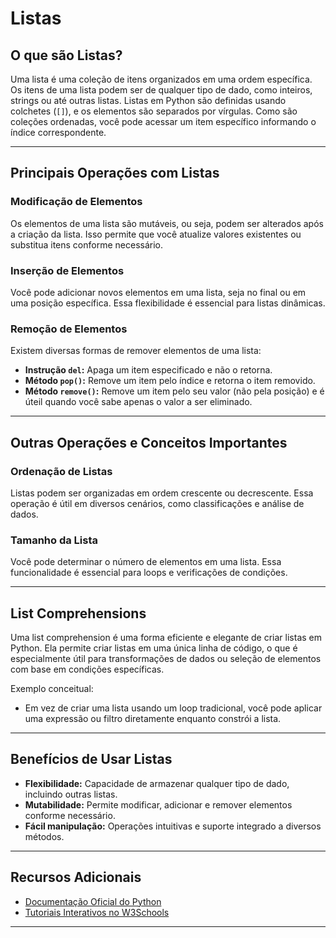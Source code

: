 # Listas 

## O que são Listas?
Uma lista é uma coleção de itens organizados em uma ordem específica. Os itens de uma lista podem ser de qualquer tipo de dado, como inteiros, strings ou até outras listas. Listas em Python são definidas usando colchetes (`[]`), e os elementos são separados por vírgulas. Como são coleções ordenadas, você pode acessar um item específico informando o índice correspondente.

---

## Principais Operações com Listas

### Modificação de Elementos
Os elementos de uma lista são mutáveis, ou seja, podem ser alterados após a criação da lista. Isso permite que você atualize valores existentes ou substitua itens conforme necessário.

### Inserção de Elementos
Você pode adicionar novos elementos em uma lista, seja no final ou em uma posição específica. Essa flexibilidade é essencial para listas dinâmicas.

### Remoção de Elementos
Existem diversas formas de remover elementos de uma lista:
- **Instrução `del`:** Apaga um item especificado e não o retorna.
- **Método `pop()`:** Remove um item pelo índice e retorna o item removido.
- **Método `remove()`:** Remove um item pelo seu valor (não pela posição) e é úteil quando você sabe apenas o valor a ser eliminado.

---

## Outras Operações e Conceitos Importantes

### Ordenação de Listas
Listas podem ser organizadas em ordem crescente ou decrescente. Essa operação é útil em diversos cenários, como classificações e análise de dados.

### Tamanho da Lista
Você pode determinar o número de elementos em uma lista. Essa funcionalidade é essencial para loops e verificações de condições.

---

## List Comprehensions
Uma list comprehension é uma forma eficiente e elegante de criar listas em Python. Ela permite criar listas em uma única linha de código, o que é especialmente útil para transformações de dados ou seleção de elementos com base em condições específicas.

Exemplo conceitual:
- Em vez de criar uma lista usando um loop tradicional, você pode aplicar uma expressão ou filtro diretamente enquanto constrói a lista.

---

## Benefícios de Usar Listas
- **Flexibilidade:** Capacidade de armazenar qualquer tipo de dado, incluindo outras listas.
- **Mutabilidade:** Permite modificar, adicionar e remover elementos conforme necessário.
- **Fácil manipulação:** Operações intuitivas e suporte integrado a diversos métodos.

---

## Recursos Adicionais
- [Documentação Oficial do Python](https://docs.python.org/3/tutorial/datastructures.html#more-on-lists)
- [Tutoriais Interativos no W3Schools](https://www.w3schools.com/python/python_lists.asp)

---